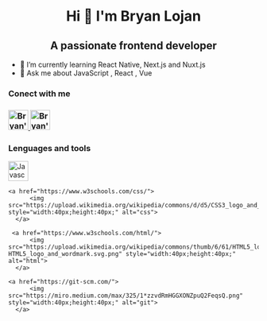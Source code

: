 <h1 style="text-align:center">Hi 👋 I'm Bryan Lojan</h1> 

<h2 style="text-align:center">A passionate frontend developer</h2>

- 🌱 I’m currently learning React Native, Next.js and Nuxt.js
- 💬 Ask me about JavaScript , React , Vue

<h3>Conect with me<h3>
  <a href="https://www.linkedin.com/in/bryan-lojan/">
    <img src="https://upload.wikimedia.org/wikipedia/commons/thumb/e/e9/Linkedin_icon.svg/1024px-Linkedin_icon.svg.png" style="width:40px;height:40px;" alt="Bryan's Linkedin">
  </a>
  
   <a href="https://www.instagram.com/bryanlc1/">
    <img src="https://upload.wikimedia.org/wikipedia/commons/thumb/9/96/Instagram.svg/1200px-Instagram.svg.png" style="width:40px;height:40px;" alt="Bryan's Instagram">
  </a>
  
  <h3>Lenguages and tools</h3>
   <a href="https://www.javascript.com/">
            <img src="https://upload.wikimedia.org/wikipedia/commons/thumb/9/99/Unofficial_JavaScript_logo_2.svg/1200px-Unofficial_JavaScript_logo_2.svg.png"                                 style="width:40px;height:40px;" alt="Javascript">
    </a>
  
    <a href="https://www.w3schools.com/css/">
          <img src="https://upload.wikimedia.org/wikipedia/commons/d/d5/CSS3_logo_and_wordmark.svg" style="width:40px;height:40px;" alt="css">
      </a>

     <a href="https://www.w3schools.com/html/">
          <img src="https://upload.wikimedia.org/wikipedia/commons/thumb/6/61/HTML5_logo_and_wordmark.svg/1200px-HTML5_logo_and_wordmark.svg.png" style="width:40px;height:40px;"           alt="html">
      </a>

    <a href="https://git-scm.com/">
          <img src="https://miro.medium.com/max/325/1*zzvdRmHGGXONZpuQ2FeqsQ.png" style="width:40px;height:40px;" alt="git">
      </a>



<!--
**bryanlc1/bryanlc1** is a ✨ _special_ ✨ repository because its `README.md` (this file) appears on your GitHub profile.

Here are some ideas to get you started:

- 🔭 I’m currently working on ...
- 🌱 I’m currently learning React Native, Next.js and Nuxt.js
- 👯 I’m looking to collaborate on ...
- 🤔 I’m looking for help with ...
- 💬 Ask me about JavaScript , React , Vue
- 📫 How to reach me: ...
- 😄 Pronouns: ...
- ⚡ Fun fact: ...
-->

